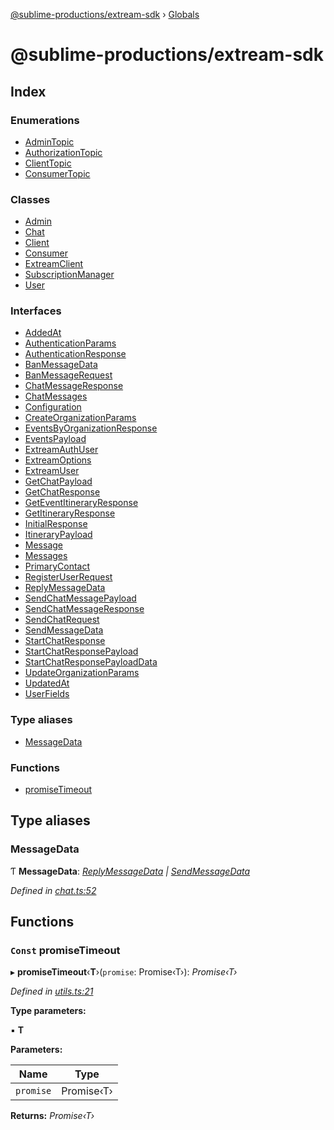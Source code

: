 [@sublime-productions/extream-sdk](README.md) › [Globals](globals.md)

# @sublime-productions/extream-sdk

## Index

### Enumerations

* [AdminTopic](enums/admintopic.md)
* [AuthorizationTopic](enums/authorizationtopic.md)
* [ClientTopic](enums/clienttopic.md)
* [ConsumerTopic](enums/consumertopic.md)

### Classes

* [Admin](classes/admin.md)
* [Chat](classes/chat.md)
* [Client](classes/client.md)
* [Consumer](classes/consumer.md)
* [ExtreamClient](classes/extreamclient.md)
* [SubscriptionManager](classes/subscriptionmanager.md)
* [User](classes/user.md)

### Interfaces

* [AddedAt](interfaces/addedat.md)
* [AuthenticationParams](interfaces/authenticationparams.md)
* [AuthenticationResponse](interfaces/authenticationresponse.md)
* [BanMessageData](interfaces/banmessagedata.md)
* [BanMessageRequest](interfaces/banmessagerequest.md)
* [ChatMessageResponse](interfaces/chatmessageresponse.md)
* [ChatMessages](interfaces/chatmessages.md)
* [Configuration](interfaces/configuration.md)
* [CreateOrganizationParams](interfaces/createorganizationparams.md)
* [EventsByOrganizationResponse](interfaces/eventsbyorganizationresponse.md)
* [EventsPayload](interfaces/eventspayload.md)
* [ExtreamAuthUser](interfaces/extreamauthuser.md)
* [ExtreamOptions](interfaces/extreamoptions.md)
* [ExtreamUser](interfaces/extreamuser.md)
* [GetChatPayload](interfaces/getchatpayload.md)
* [GetChatResponse](interfaces/getchatresponse.md)
* [GetEventItineraryResponse](interfaces/geteventitineraryresponse.md)
* [GetItineraryResponse](interfaces/getitineraryresponse.md)
* [InitialResponse](interfaces/initialresponse.md)
* [ItineraryPayload](interfaces/itinerarypayload.md)
* [Message](interfaces/message.md)
* [Messages](interfaces/messages.md)
* [PrimaryContact](interfaces/primarycontact.md)
* [RegisterUserRequest](interfaces/registeruserrequest.md)
* [ReplyMessageData](interfaces/replymessagedata.md)
* [SendChatMessagePayload](interfaces/sendchatmessagepayload.md)
* [SendChatMessageResponse](interfaces/sendchatmessageresponse.md)
* [SendChatRequest](interfaces/sendchatrequest.md)
* [SendMessageData](interfaces/sendmessagedata.md)
* [StartChatResponse](interfaces/startchatresponse.md)
* [StartChatResponsePayload](interfaces/startchatresponsepayload.md)
* [StartChatResponsePayloadData](interfaces/startchatresponsepayloaddata.md)
* [UpdateOrganizationParams](interfaces/updateorganizationparams.md)
* [UpdatedAt](interfaces/updatedat.md)
* [UserFields](interfaces/userfields.md)

### Type aliases

* [MessageData](globals.md#messagedata)

### Functions

* [promiseTimeout](globals.md#const-promisetimeout)

## Type aliases

###  MessageData

Ƭ **MessageData**: *[ReplyMessageData](interfaces/replymessagedata.md) | [SendMessageData](interfaces/sendmessagedata.md)*

*Defined in [chat.ts:52](https://github.com/Extream-SaaS/ex-sdk/blob/489cbc8/src/chat.ts#L52)*

## Functions

### `Const` promiseTimeout

▸ **promiseTimeout**‹**T**›(`promise`: Promise‹T›): *Promise‹T›*

*Defined in [utils.ts:21](https://github.com/Extream-SaaS/ex-sdk/blob/489cbc8/src/utils.ts#L21)*

**Type parameters:**

▪ **T**

**Parameters:**

Name | Type |
------ | ------ |
`promise` | Promise‹T› |

**Returns:** *Promise‹T›*
